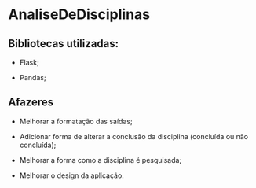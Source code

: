 # AnaliseDeDisciplinas
 
<h2>Bibliotecas utilizadas:</h2>

- Flask;

- Pandas;

<h2>Afazeres</h2>

- Melhorar a formatação das saídas;

- Adicionar forma de alterar a conclusão da disciplina (concluída ou não concluída);

- Melhorar a forma como a disciplina é pesquisada;

- Melhorar o design da aplicação.